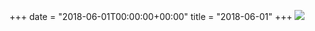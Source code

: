 +++
date = "2018-06-01T00:00:00+00:00"
title = "2018-06-01"
+++
<img class="img-fluid" src="/2018-06-01.jpg" />
